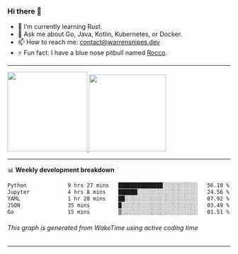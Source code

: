 ### Hi there 👋

- 🌱 I’m currently learning Rust.
- 💬 Ask me about Go, Java, Kotlin, Kubernetes, or Docker.
- 📫 How to reach me: contact@warrensnipes.dev
- ⚡ Fun fact: I have a blue nose pitbull named [Rocco](https://i.imgur.com/iLsSCKu.jpg).

-------


<a href="https://github.com/LockedThread/LockedThread">
  <img height="180em" src="https://github-readme-stats.vercel.app/api?username=LockedThread&theme=transparent&bg_color=00000000&show_icons=true&count_private=true" />
  <img height="174em" src="https://github-readme-stats.vercel.app/api/top-langs?username=LockedThread&theme=transparent&layout=compact&hide_progress=true&bg_color=00000000" />
  </a>

-------

📊 **Weekly development breakdown**
<!--START_SECTION:waka-->

```txt
Python             9 hrs 27 mins   ██████████████░░░░░░░░░░░   56.10 %
Jupyter            4 hrs 8 mins    ██████░░░░░░░░░░░░░░░░░░░   24.56 %
YAML               1 hr 20 mins    ██░░░░░░░░░░░░░░░░░░░░░░░   07.92 %
JSON               35 mins         █░░░░░░░░░░░░░░░░░░░░░░░░   03.49 %
Go                 15 mins         ▒░░░░░░░░░░░░░░░░░░░░░░░░   01.51 %
```

<!--END_SECTION:waka-->
###### *This graph is generated from WakeTime using active coding time*
-------

